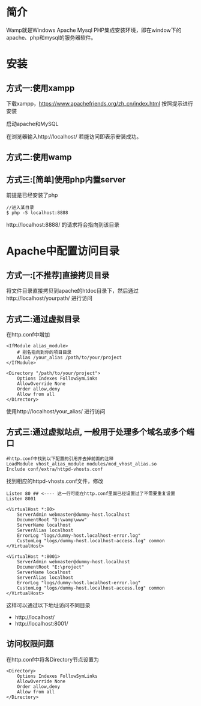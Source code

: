 简介
===
Wamp就是Windows Apache Mysql PHP集成安装环境，即在window下的apache、php和mysql的服务器软件。

安装
===

## 方式一:使用xampp
下载xampp，https://www.apachefriends.org/zh_cn/index.html 按照提示进行安装

启动apache和MySQL

在浏览器输入http://localhost/ 若能访问即表示安装成功。

## 方式二:使用wamp

## 方式三:[简单]使用php内置server
前提是已经安装了php
```
//进入某目录
$ php -S localhost:8888
```
http://localhost:8888/ 的请求将会指向到该目录

Apache中配置访问目录
=================
## 方式一:[不推荐]直接拷贝目录
将文件目录直接拷贝到apache的htdoc目录下，然后通过http://localhost/yourpath/ 进行访问

## 方式二:通过虚拟目录
在http.conf中增加
```
<IfModule alias_module>
    # 别名指向到你的项目目录
    Alias /your_alias /path/to/your/project
</IfModule>

<Directory "/path/to/your/project">
    Options Indexes FollowSymLinks
    AllowOverride None
    Order allow,deny
    Allow from all
</Directory>

```
使用http://localhost/your_alias/ 进行访问

## 方式三:通过虚拟站点, 一般用于处理多个域名或多个端口
```
#http.conf中找到以下配置的引用并去掉前面的注释
LoadModule vhost_alias_module modules/mod_vhost_alias.so
Include conf/extra/httpd-vhosts.conf
```

找到相应的httpd-vhosts.conf文件，修改
```
Listen 80 ## <---- 这一行可能在http.conf里面已经设置过了不需要重复设置
Listen 8001

<VirtualHost *:80>
    ServerAdmin webmaster@dummy-host.localhost
    DocumentRoot "D:\wamp\www"
    ServerName localhost
    ServerAlias localhost
    ErrorLog "logs/dummy-host.localhost-error.log"
    CustomLog "logs/dummy-host.localhost-access.log" common
</VirtualHost>

<VirtualHost *:8001>
    ServerAdmin webmaster@dummy-host.localhost
    DocumentRoot "E:\project"
    ServerName localhost
    ServerAlias localhost
    ErrorLog "logs/dummy-host.localhost-error.log"
    CustomLog "logs/dummy-host.localhost-access.log" common
</VirtualHost>
```

这样可以通过以下地址访问不同目录
* http://localhost/
* http://localhost:8001/


## 访问权限问题
在http.conf中将各Directory节点设置为
```
<Directory>
    Options Indexes FollowSymLinks
    AllowOverride None
    Order allow,deny
    Allow from all
</Directory>
```
